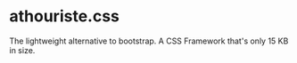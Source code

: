 # athouriste.css
The lightweight alternative to bootstrap.  A CSS Framework  that's only 15 KB  in size.
